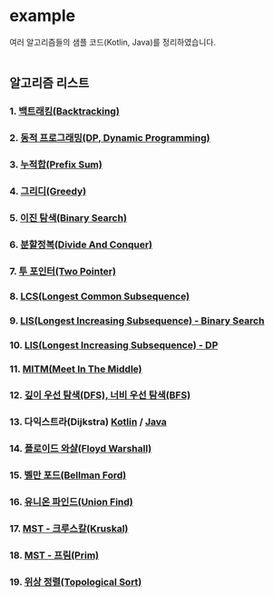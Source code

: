 # example
여러 알고리즘들의 샘플 코드(Kotlin, Java)를 정리하였습니다.
<br>
<br>

## 알고리즘 리스트
### 1. [백트래킹(Backtracking)](https://velog.io/@pnlkc/%EB%B0%B1%ED%8A%B8%EB%9E%98%ED%82%B9)

### 2. [동적 프로그래밍(DP, Dynamic Programming)](https://velog.io/@pnlkc/Dynamic-Programming)

### 3. [누적합(Prefix Sum)](https://velog.io/@pnlkc/%EB%88%84%EC%A0%81%ED%95%A9)

### 4. [그리디(Greedy)](https://velog.io/@pnlkc/%EA%B7%B8%EB%A6%AC%EB%94%94)

### 5. [이진 탐색(Binary Search)](https://velog.io/@pnlkc/%EC%9D%B4%EC%A7%84-%ED%83%90%EC%83%89)

### 6. [분할정복(Divide And Conquer)](https://github.com/pnlkc/CodingTest/blob/main/example/%EB%B6%84%ED%95%A0%EC%A0%95%EB%B3%B5.kt)

### 7. [투 포인터(Two Pointer)](https://github.com/pnlkc/CodingTest/blob/main/example/Two_Pointer.kt)

### 8. [LCS(Longest Common Subsequence)](https://github.com/pnlkc/CodingTest/blob/main/example/LCS.kt)

### 9. [LIS(Longest Increasing Subsequence) - Binary Search](https://github.com/pnlkc/CodingTest/blob/main/example/LIS_Binary_Search.kt)

### 10. [LIS(Longest Increasing Subsequence) - DP](https://github.com/pnlkc/CodingTest/blob/main/example/LIS_DP.kt)

### 11. [MITM(Meet In The Middle)](https://github.com/pnlkc/CodingTest/blob/main/example/MEET_IN_THE_MIDDLE.kt)

### 12. [깊이 우선 탐색(DFS), 너비 우선 탐색(BFS)](https://velog.io/@pnlkc/DFS-BFS)

### 13. 다익스트라(Dijkstra) [Kotlin](https://github.com/pnlkc/CodingTest/blob/main/example/%EB%8B%A4%EC%9D%B5%EC%8A%A4%ED%8A%B8%EB%9D%BC.kt) / [Java](https://github.com/pnlkc/CodingTest/blob/main/example/%EB%8B%A4%EC%9D%B5%EC%8A%A4%ED%8A%B8%EB%9D%BC.java)

### 14. [플로이드 와샬(Floyd Warshall)](https://github.com/pnlkc/CodingTest/blob/main/example/%ED%94%8C%EB%A1%9C%EC%9D%B4%EB%93%9C%20%EC%99%80%EC%83%AC.kt)  

### 15. [벨만 포드(Bellman Ford)](https://github.com/pnlkc/CodingTest/blob/main/example/%EB%B2%A8%EB%A7%8C%20%ED%8F%AC%EB%93%9C.kt)

### 16. [유니온 파인드(Union Find)](https://github.com/pnlkc/CodingTest/blob/main/example/Union_Find.kt)

### 17. [MST - 크루스칼(Kruskal)](https://github.com/pnlkc/CodingTest/blob/main/example/MST_Kruskal.kt)

### 18. [MST - 프림(Prim)](https://github.com/pnlkc/CodingTest/blob/main/example/MST_Prim.kt)

### 19. [위상 정렬(Topological Sort)](https://github.com/pnlkc/CodingTest/blob/main/example/%EC%9C%84%EC%83%81%20%EC%A0%95%EB%A0%AC.java)
